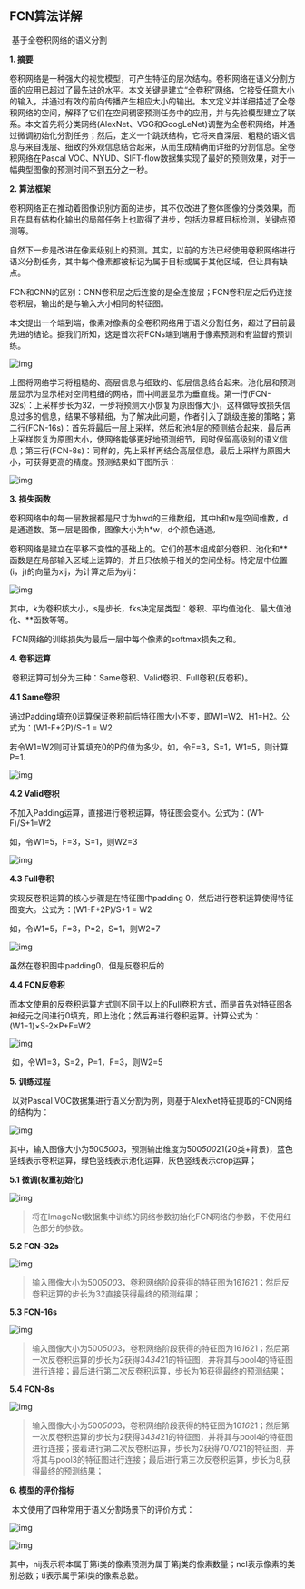##  FCN算法详解

​            基于全卷积网络的语义分割

**1. 摘要**

   卷积网络是一种强大的视觉模型，可产生特征的层次结构。卷积网络在语义分割方面的应用已超过了最先进的水平。本文关键是建立“全卷积”网络，它接受任意大小的输入，并通过有效的前向传播产生相应大小的输出。本文定义并详细描述了全卷积网络的空间，解释了它们在空间稠密预测任务中的应用，并与先验模型建立了联系。本文首先将分类网络(AlexNet、VGG和GoogLeNet)调整为全卷积网络，并通过微调初始化分割任务；然后，定义一个跳跃结构，它将来自深层、粗糙的语义信息与来自浅层、细致的外观信息结合起来，从而生成精确而详细的分割信息。全卷积网络在Pascal VOC、NYUD、SIFT-flow数据集实现了最好的预测效果，对于一幅典型图像的预测时间不到五分之一秒。

**2. 算法框架**



​    卷积网络正在推动着图像识别方面的进步，其不仅改进了整体图像的分类效果，而且在具有结构化输出的局部任务上也取得了进步，包括边界框目标检测，关键点预测等。

​    自然下一步是改进在像素级别上的预测。其实，以前的方法已经使用卷积网络进行语义分割任务，其中每个像素都被标记为属于目标或属于其他区域，但让具有缺点。

​    FCN和CNN的区别：CNN卷积层之后连接的是全连接层；FCN卷积层之后仍连接卷积层，输出的是与输入大小相同的特征图。

本文提出一个端到端，像素对像素的全卷积网络用于语义分割任务，超过了目前最先进的结论。据我们所知，这是首次将FCNs端到端用于像素预测和有监督的预训练。

![img](https://www.pianshen.com/images/358/6e3f20a23732d85505161709a467eef6.png)

​    上图将网络学习将粗糙的、高层信息与细致的、低层信息结合起来。池化层和预测层显示为显示相对空间粗细的网格，而中间层显示为垂直线。第一行(FCN-32s)：上采样步长为32，一步将预测大小恢复为原图像大小，这样做导致损失信息过多的信息，结果不够精细，为了解决此问题，作者引入了跳级连接的策略；第二行(FCN-16s)：首先将最后一层上采样，然后和池4层的预测结合起来，最后再上采样恢复为原图大小，使网络能够更好地预测细节，同时保留高级别的语义信息；第三行(FCN-8s)：同样的，先上采样再结合高层信息，最后上采样为原图大小，可获得更高的精度。预测结果如下图所示：

![img](https://www.pianshen.com/images/652/3a14ac40fb793facc84a9cde5e4fd1fc.png)

**3. 损失函数**

​    卷积网络中的每一层数据都是尺寸为h*w*d的三维数组，其中h和w是空间维数，d是通道数。第一层是图像，图像大小为h*w，d个颜色通道。

​    卷积网络是建立在平移不变性的基础上的。它们的基本组成部分卷积、池化和**函数是在局部输入区域上运算的，并且只依赖于相关的空间坐标。特定层中位置(i，j)的向量为xij，为计算之后为yij：

![img](https://www.pianshen.com/images/686/151de0021cb92600255e59eb6b50003e.png)

​    其中，k为卷积核大小，s是步长，fks决定层类型：卷积、平均值池化、最大值池化、**函数等等。

​    FCN网络的训练损失为最后一层中每个像素的softmax损失之和。

**4. 卷积运算**

​    卷积运算可划分为三种：Same卷积、Valid卷积、Full卷积(反卷积)。

**4.1 Same卷积**

​    通过Padding填充0运算保证卷积前后特征图大小不变，即W1=W2、H1=H2。公式为：(W1-F+2P)/S+1 = W2

若令W1=W2则可计算填充0的P的值为多少。如，令F=3，S=1，W1=5，则计算P=1.

![img](https://www.pianshen.com/images/402/f8f2ab56b347985664c8bef13acb771a.png)

**4.2 Valid卷积**

  不加入Padding运算，直接进行卷积运算，特征图会变小。公式为：(W1-F)/S+1=W2

  如，令W1=5，F=3，S=1，则W2=3

![img](https://www.pianshen.com/images/518/7fbb2e88b2443496cf4ef864daf4258e.png)

**4.3 Full卷积**

   实现反卷积运算的核心步骤是在特征图中padding 0，然后进行卷积运算使得特征图变大。公式为：(W1-F+2P)/S+1 = W2

   如，令W1=5，F=3，P=2，S=1，则W2=7

![img](https://www.pianshen.com/images/451/b4f469ac992349bf124c7a19c262b973.png)

  虽然在卷积图中padding0，但是反卷积后的

**4.4 FCN反卷积**

​    而本文使用的反卷积运算方式则不同于以上的Full卷积方式，而是首先对特征图各神经元之间进行0填充，即上池化；然后再进行卷积运算。计算公式为：(W1−1)×S-2×P+F=W2

![img](https://www.pianshen.com/images/667/a5e9207dae0c9d3f1c0c8ed6427dd2b3.png)

​    如，令W1=3，S=2，P=1，F=3，则W2=5

**5. 训练过程**

​     以对Pascal VOC数据集进行语义分割为例，则基于AlexNet特征提取的FCN网络的结构为：

![img](https://www.pianshen.com/images/739/bebb8c33fdf10b18eb194537f6d8e5e3.png)

​    其中，输入图像大小为500*500*3，预测输出维度为500*500*21(20类+背景)，蓝色竖线表示卷积运算，绿色竖线表示池化运算，灰色竖线表示crop运算；

**5.1 微调(权重初始化)**

![img](https://www.pianshen.com/images/251/2c616721af9d8afa6df69b05b8a6c543.png)

>    将在ImageNet数据集中训练的网络参数初始化FCN网络的参数，不使用红色部分的参数。

**5.2 FCN-32s**

![img](https://www.pianshen.com/images/349/3b1d43bdd36a4474131827a47a7e9295.png)

> 输入图像大小为500*500*3，卷积网络阶段获得的特征图为16*16*21；然后反卷积运算的步长为32直接获得最终的预测结果；

**5.3 FCN-16s**

![img](https://www.pianshen.com/images/62/a03a89975d6e927f4061efa113d67b26.png)

>   输入图像大小为500*500*3，卷积网络阶段获得的特征图为16*16*21；然后第一次反卷积运算的步长为2获得34*34*21的特征图，并将其与pool4的特征图进行连接；最后进行第二次反卷积运算，步长为16获得最终的预测结果；

**5.4 FCN-8s**

![img](https://www.pianshen.com/images/992/83905a746c45c13e711ef00b8f883a08.png)

> ​    输入图像大小为500*500*3，卷积网络阶段获得的特征图为16*16*21；然后第一次反卷积运算的步长为2获得34*34*21的特征图，并将其与pool4的特征图进行连接；接着进行第二次反卷积运算，步长为2获得70*70*21的特征图，并将其与pool3的特征图进行连接；最后进行第三次反卷积运算，步长为8,获得最终的预测结果；

**6. 模型的评价指标**

​    本文使用了四种常用于语义分割场景下的评价方式：

![img](https://www.pianshen.com/images/354/2d5dece5ca50876ee6fd7414b4cbbea2.png)

![img](https://www.pianshen.com/images/313/a2b7d52de7057c0f8befc45039f7c7e9.png)

   其中，nij表示将本属于第i类的像素预测为属于第j类的像素数量；ncl表示像素的类别总数；ti表示属于第i类的像素总数。